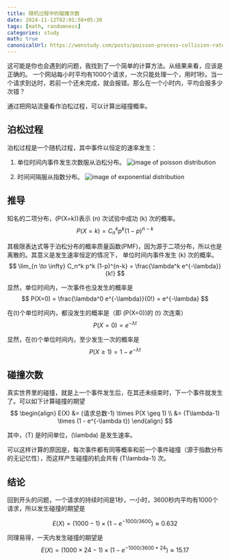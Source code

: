 ```yaml
---
title: 随机过程中的碰撞次数
date: 2024-11-12T02:01:58+05:30
tags: [math, randomness]
categories: study 
math: true
canonicalUrl: https://wenstudy.com/posts/poisson-process-collision-rate/
---
```


这可能是你也会遇到的问题，我找到了一个简单的计算方法。从结果来看，应该是正确的。
一个网站每小时平均有1000个请求，一次只能处理一个，用时1秒。当一个请求到达时，若前一个还未完成，就会报错。那么在一个小时内，平均会报多少次错？
<!-- more -->

通过把网站流量看作泊松过程，可以计算出碰撞概率。

## 泊松过程
泊松过程是一个随机过程，其中事件以恒定的速率发生：
1. 单位时间内事件发生次数服从泊松分布。
![image of poisson distribution](/images/poisson-process-collision-rate/poisson-distribution.png "poisson distribution")

2. 时间间隔服从指数分布。
![image of exponential distribution](/images/poisson-process-collision-rate/exponential-distribution.png "exponential distribution")

## 推导
知名的二项分布，\(P(X=k)\)表示 \(n\) 次试验中成功 \(k\) 次的概率。
$$
P(X=k) = C_n^k p^k (1-p)^{n-k}
$$

其极限表达式等于泊松分布的概率质量函数(PMF)，因为源于二项分布，所以也是离散的。其意义是发生速率恒定的情况下， 单位时间内事件发生 \(k\) 次的概率。
$$
\lim_{n \to \infty} C_n^k p^k (1-p)^{n-k} = \frac{\lambda^k e^{-\lambda}}{k!}
$$

显然，单位时间内，一次事件也没发生的概率是
$$
P(X=0) = \frac{\lambda^0 e^{-\lambda}}{0!} = e^{-\lambda}
$$

在\(t\)个单位时间内，都没发生的概率是（即 \(P(X=0)\)的 \(t\) 次连乘）
$$
P(X=0) = e^{-\lambda t}
$$

显然，在\(t\)个单位时间内，至少发生一次的概率是
$$
P(X \geq 1) = 1 - e^{-\lambda t}
$$

## 碰撞次数
真实世界里的碰撞，就是上一个事件发生后，在其还未结束时，下一个事件就发生了。可以如下计算碰撞的期望
$$
\begin{align}
E(X) &= (请求总数-1) \times P(X \geq 1) \\
&= (T\lambda-1) \times (1 - e^{-\lambda t})
\end{align}
$$

其中，\(T\) 是时间单位，\(\lambda\) 是发生速率。

可以这样计算的原因是，每次事件都有同等概率和前一个事件碰撞（源于指数分布的无记忆性），而这样产生碰撞的机会共有 \(T\lambda-1\) 次。

## 结论
回到开头的问题，一个请求的持续时间是1秒，一小时，3600秒内平均有1000个请求，所以发生碰撞的期望是

$$
E(X) = (1000 - 1) \times (1 - e^{-1000/3600}) \approx 0.632
$$

同理易得，一天内发生碰撞的期望是
$$
E(X) = (1000 \times 24 - 1) \times (1 - e^{-1000/3600 \times 24}) \approx 15.17
$$
